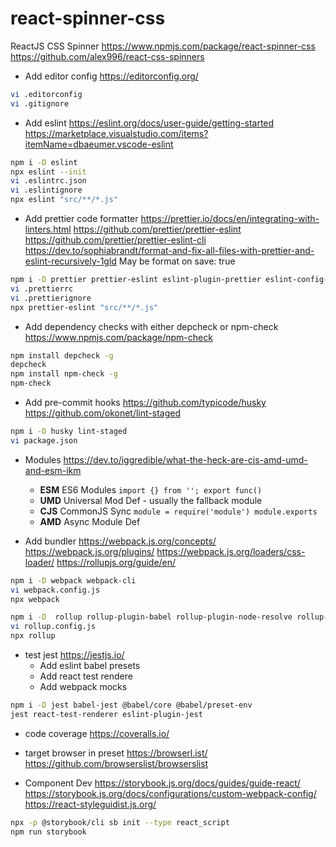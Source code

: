 # react-spinner-css

ReactJS CSS Spinner
https://www.npmjs.com/package/react-spinner-css
https://github.com/alex996/react-css-spinners

-   Add editor config https://editorconfig.org/

```sh
vi .editorconfig
vi .gitignore
```

-   Add eslint
    https://eslint.org/docs/user-guide/getting-started
    https://marketplace.visualstudio.com/items?itemName=dbaeumer.vscode-eslint

```sh
npm i -D eslint
npx eslint --init
vi .eslintrc.json
vi .eslintignore
npx eslint "src/**/*.js"
```

-   Add prettier code formatter
    https://prettier.io/docs/en/integrating-with-linters.html
    https://github.com/prettier/prettier-eslint
    https://github.com/prettier/prettier-eslint-cli
    https://dev.to/sophiabrandt/format-and-fix-all-files-with-prettier-and-eslint-recursively-1gld
    May be format on save: true

```sh
npm i -D prettier prettier-eslint eslint-plugin-prettier eslint-config-prettier
vi .prettierrc
vi .prettierignore
npx prettier-eslint "src/**/*.js"
```

-   Add dependency checks with either depcheck or npm-check https://www.npmjs.com/package/npm-check

```sh
npm install depcheck -g
depcheck
npm install npm-check -g
npm-check
```

-   Add pre-commit hooks
    https://github.com/typicode/husky
    https://github.com/okonet/lint-staged

```sh
npm i -D husky lint-staged
vi package.json
```

-   Modules
    https://dev.to/iggredible/what-the-heck-are-cjs-amd-umd-and-esm-ikm

    -   **ESM** ES6 Modules `import {} from ''; export func()`
    -   **UMD** Universal Mod Def - usually the fallback module
    -   **CJS** CommonJS Sync `module = require('module') module.exports`
    -   **AMD** Async Module Def

-   Add bundler
    https://webpack.js.org/concepts/
    https://webpack.js.org/plugins/
    https://webpack.js.org/loaders/css-loader/
    https://rollupjs.org/guide/en/

```sh
npm i -D webpack webpack-cli
vi webpack.config.js
npx webpack

npm i -D  rollup rollup-plugin-babel rollup-plugin-node-resolve rollup-plugin-terser rollup-plugin-postcss @babel/core
vi rollup.config.js
npx rollup
```

-   test jest
    https://jestjs.io/
    -   Add eslint babel presets
    -   Add react test rendere
    -   Add webpack mocks

```sh
npm i -D jest babel-jest @babel/core @babel/preset-env
jest react-test-renderer eslint-plugin-jest
```

-   code coverage
    https://coveralls.io/

-   target browser in preset
    https://browserl.ist/
    https://github.com/browserslist/browserslist

-   Component Dev
    https://storybook.js.org/docs/guides/guide-react/
    https://storybook.js.org/docs/configurations/custom-webpack-config/
    https://react-styleguidist.js.org/

```sh
npx -p @storybook/cli sb init --type react_script
npm run storybook
```
